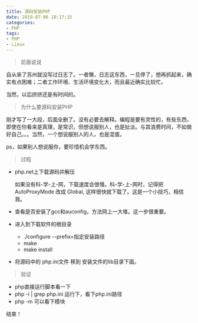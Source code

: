 ```yaml
---
title: 源码安装PHP
date: 2019-07-06 18:17:15
categories:
- PHP
tags:
- PHP
- Linux
---
```


> 前面说说

自从来了苏州就没写过日志了。一者懒，日志这东西，一旦停了，想再抓起来，确实有点困难；二者工作环境、生活环境变化大，而且最近确实比较忙。

当然，以后挤挤还是有时间的。

> 为什么要源码安装PHP

刚才写了一大段，后面全删了。没有必要去解释。编程是要有灵性的，有些东西，即使在你看来是真理，是常识，但想说服别人，也是扯淡。与其浪费时间，不如做好自己。。。当然，一个想说服别人的人，也是混蛋。

ps，如果别人想说服你，要珍惜机会学东西。

> 过程

- php.net上下载源码并解压
    
    如果没有科-学-上-网，下载速度会很慢。科-学-上-网时，记得把 AutoProxyMode 改成 Global, 这样很快就下载了。这是一个小技巧，相信我。
    
- 查看是否安装了gcc和auconfig，方法网上一大堆。这一步很重要。

- 进入到下载软件的根目录
    - ./configure --prefix=指定安装路径 
    - make
    - make install
    
- 将源码中的 php.ini文件 移到 安装文件的lib目录下面。

> 验证

- php直接运行脚本看一下
-  php -i | grep php.ini 运行下，看下php.ini路径
-  php -m 可以看下模块

结束！




